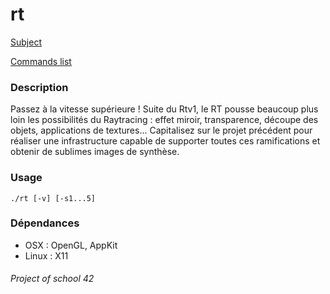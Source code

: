 rt
===

[Subject](../blob/master/rt.pdf)

[Commands list](../blob/master/doc/commands.md)

### Description

Passez à la vitesse supérieure ! Suite du Rtv1, le RT pousse beaucoup plus loin les possibilités du Raytracing : effet miroir, transparence, découpe des objets, applications de textures... Capitalisez sur le projet précédent pour réaliser une infrastructure capable de supporter toutes ces ramifications et obtenir de sublimes images de synthèse.

### Usage

```
./rt [-v] [-s1...5]
```

### Dépendances

* OSX : OpenGL, AppKit
* Linux : X11

###### Project of school 42
